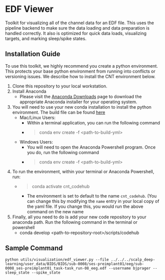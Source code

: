 # EDF Viewer

Toolkit for visualizing all of the channel data for an EDF file. This uses the pipeline backend to make sure the data loading and data preparation is handled correctly. It also is optimized for quick data loads, visualizing targets, and marking sleep/spike states.

## Installation Guide

To use this toolkit, we highly recommend you create a python environment. This protects your base python environment from running into conflicts or versioning issues. We describe how to install the CNT environment below.

1. Clone this repository to your local workstation.
2. Install Anaconda
    - Please visit the [Anaconda Downloads](https://www.anaconda.com/download) page to download the appropriate Anaconda installer for your operating system. 
3. You will need to use your new conda installation to install the python environment. The build file can be found [here](https://github.com/penn-cnt/CNT-codehub/blob/main/core_libraries/python/cnt_codehub/envs/cnt_codehub.yml) 
    - Mac/Linux Users:
        - Within a terminal application, you can run the following command
        - > conda env create -f \<path-to-build-yml\>
    - Windows Users:
        - You will need to open the Anaconda Powershell program. Once you do, run the following command
        - > conda env create -f \<path-to-build-yml\>
4. To run the environment, within your terminal or Anaconda Powershell, run:
    - > conda activate cnt_codehub 
        - The environment is set to default to the name `cnt_codehub`. (You can change this by modifying the `name` entry in your local copy of the yaml file. If you change this, you would run the above command on the new name
5. Finally, all you need to do is add your new code repository to your anaconda path. Run the following command in the terminal or powershell
    -  conda develop \<path-to-repository-root\>/scripts/codehub
  
## Sample Command
```
python utils/visualization/edf_viewer.py --file ../../../scalp_deep-learning/user_data/BIDS/BIDS/sub-0008/ses-preimplant01/eeg/sub-0008_ses-preimplant01_task-task_run-08_eeg.edf --username bjprager --sleep_state --spike_state
```
